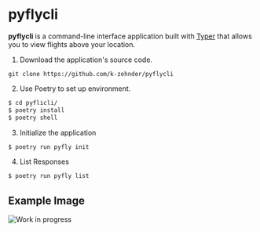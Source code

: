 # pyflycli

**pyflycli** is a command-line interface application built with [Typer](https://typer.tiangolo.com/) that allows you to view flights above your location.


1. Download the application's source code.
```
git clone https://github.com/k-zehnder/pyflycli
```
2. Use Poetry to set up environment.

```sh
$ cd pyflicli/
$ poetry install 
$ poetry shell
```

3. Initialize the application

```sh 
$ poetry run pyfly init
```

4. List Responses
```sh 
$ poetry run pyfly list
```

## Example Image
![Work in progress](https://github.com/k-zehnder/pyflycli/blob/main/demo.png)